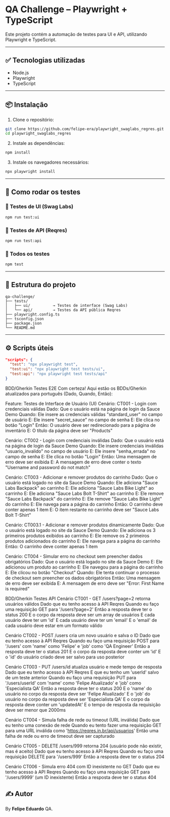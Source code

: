 # QA Challenge – Playwright + TypeScript

Este projeto contém a automação de testes para UI e API, utilizando Playwright e TypeScript.

---

## ✅ Tecnologias utilizadas

- Node.js
- Playwright
- TypeScript

---

## 📦 Instalação

1. Clone o repositório:

```bash
git clone https://github.com/felipe-era/playwright_swaglabs_regres.git
cd playwright_swaglabs_regres
```

2. Instale as dependências:

```bash
npm install
```

3. Instale os navegadores necessários:

```bash
npx playwright install
```

---

## 🚀 Como rodar os testes

### 🔹 Testes de UI (Swag Labs)

```bash
npm run test:ui
```

### 🔹 Testes de API (Reqres)

```bash
npm run test:api
```

### 🔹 Todos os testes

```bash
npm test
```

---

## 📁 Estrutura do projeto

```
qa-challenge/
├── tests/
│   ├── ui/          → Testes de interface (Swag Labs)
│   └── api/         → Testes da API pública Reqres
├── playwright.config.ts
├── tsconfig.json
├── package.json
└── README.md
```

---

## ⚙️ Scripts úteis

```json
"scripts": {
  "test": "npx playwright test",
  "test:ui": "npx playwright test tests/ui",
  "test:api": "npx playwright test tests/api"
}
```
BDD/Gherkin Testes E2E
Com certeza! Aqui estão os BDDs/Gherkin atualizados para português (Dado, Quando, Então):

Feature: Testes de Interface de Usuário (UI)
Cenário: CT001 - Login com credenciais válidas
Dado: Que o usuário está na página de login da Sauce Demo
Quando: Ele insere as credenciais válidas "standard_user" no campo de usuário
E: Ele insere "secret_sauce" no campo de senha
E: Ele clica no botão "Login"
Então: O usuário deve ser redirecionado para a página de inventário
E: O título da página deve ser "Products"

Cenário: CT002 - Login com credenciais inválidas
Dado: Que o usuário está na página de login da Sauce Demo
Quando: Ele insere credenciais inválidas "usuario_invalido" no campo de usuário
E: Ele insere "senha_errada" no campo de senha
E: Ele clica no botão "Login"
Então: Uma mensagem de erro deve ser exibida
E: A mensagem de erro deve conter o texto "Username and password do not match"

Cenário: CT003 - Adicionar e remover produtos do carrinho
Dado: Que o usuário está logado no site da Sauce Demo
Quando: Ele adiciona "Sauce Labs Backpack" ao carrinho
E: Ele adiciona "Sauce Labs Bike Light" ao carrinho
E: Ele adiciona "Sauce Labs Bolt T-Shirt" ao carrinho
E: Ele remove "Sauce Labs Backpack" do carrinho
E: Ele remove "Sauce Labs Bike Light" do carrinho
E: Ele navega para a página do carrinho
Então: O carrinho deve conter apenas 1 item
E: O item restante no carrinho deve ser "Sauce Labs Bolt T-Shirt"

Cenário: CT003.1 - Adicionar e remover produtos dinamicamente
Dado: Que o usuário está logado no site da Sauce Demo
Quando: Ele adiciona os 3 primeiros produtos exibidos ao carrinho
E: Ele remove os 2 primeiros produtos adicionados do carrinho
E: Ele navega para a página do carrinho
Então: O carrinho deve conter apenas 1 item

Cenário: CT004 - Simular erro no checkout sem preencher dados obrigatórios
Dado: Que o usuário está logado no site da Sauce Demo
E: Ele adicionou um produto ao carrinho
E: Ele navegou para a página do carrinho
E: Ele clicou no botão "Checkout"
Quando: Ele tenta continuar o processo de checkout sem preencher os dados obrigatórios
Então: Uma mensagem de erro deve ser exibida
E: A mensagem de erro deve ser "Error: First Name is required"

BDD/Gherkin Testes API
Cenário CT001 - GET /users?page=2 retorna usuários válidos
Dado que eu tenho acesso à API Reqres
Quando eu faço uma requisição GET para '/users?page=2'
Então a resposta deve ter o status 200
E o corpo da resposta deve ser um array de usuários
E cada usuário deve ter um 'id'
E cada usuário deve ter um 'email'
E o 'email' de cada usuário deve estar em um formato válido

Cenário CT002 - POST /users cria um novo usuário e salva o ID
Dado que eu tenho acesso à API Reqres
Quando eu faço uma requisição POST para '/users' com 'name' como 'Felipe' e 'job' como 'QA Engineer'
Então a resposta deve ter o status 201
E o corpo da resposta deve conter um 'id'
E o 'id' do usuário criado deve ser salvo para uso posterior

Cenário CT003 - PUT /users/id atualiza usuário e mede tempo de resposta
Dado que eu tenho acesso à API Reqres
E que eu tenho um 'userId' salvo de um teste anterior
Quando eu faço uma requisição PUT para '/users/userId' com 'name' como 'Felipe Atualizado' e 'job' como 'Especialista QA'
Então a resposta deve ter o status 200
E o 'name' do usuário no corpo da resposta deve ser 'Felipe Atualizado'
E o 'job' do usuário no corpo da resposta deve ser 'Especialista QA'
E o corpo da resposta deve conter um 'updatedAt'
E o tempo de resposta da requisição deve ser menor que 2000ms

Cenário CT004 - Simula falha de rede ou timeout (URL inválida)
Dado que eu tenho uma conexão de rede
Quando eu tento fazer uma requisição GET para uma URL inválida como 'https://reqres.in.br/api/usuarios'
Então uma falha de rede ou erro de timeout deve ser capturado

Cenário CT005 - DELETE /users/999 retorna 204 (usuário pode não existir, mas é aceito)
Dado que eu tenho acesso à API Reqres
Quando eu faço uma requisição DELETE para '/users/999'
Então a resposta deve ter o status 204

Cenário CT006 - Simula erro 404 com ID inexistente no GET
Dado que eu tenho acesso à API Reqres
Quando eu faço uma requisição GET para '/users/9999' (um ID inexistente)
Então a resposta deve ter o status 404

## ✍️ Autor

By **Felipe Eduardo** QA.
